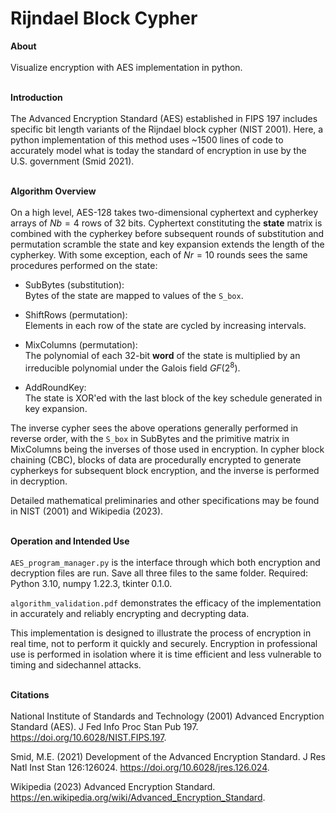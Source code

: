 # Rijndael Block Cypher

**About**
\
\
Visualize encryption with AES implementation in python. 

\
**Introduction**
\
\
The Advanced Encryption Standard (AES) established in FIPS 197 includes specific bit length variants of the Rijndael block cypher (NIST 2001). Here, a python implementation of this method uses ~1500 lines of code to accurately model what is today the standard of encryption in use by the U.S. government (Smid 2021).

\
**Algorithm Overview**
\
\
On a high level, AES-128 takes two-dimensional cyphertext and cypherkey arrays of $Nb=4$ rows of 32 bits. Cyphertext constituting the **state** matrix is combined with the cypherkey before subsequent rounds of substitution and permutation scramble the state and key expansion extends the length of the cypherkey. With some exception, each of $Nr=10$ rounds sees the same procedures performed on the state:

- SubBytes (substitution):\
Bytes of the state are mapped to values of the ```S_box```.

- ShiftRows (permutation):\
Elements in each row of the state are cycled by increasing intervals.

- MixColumns (permutation):\
The polynomial of each 32-bit **word** of the state is multiplied by an irreducible polynomial under the Galois field $GF(2^{8})$.

- AddRoundKey:\
The state is XOR'ed with the last block of the key schedule generated in key expansion.

The inverse cypher sees the above operations generally performed in reverse order, with the ```S_box``` in SubBytes and the primitive matrix in MixColumns being the inverses of those used in encryption. In cypher block chaining (CBC), blocks of data are procedurally encrypted to generate cypherkeys for subsequent block encryption, and the inverse is performed in decryption.

Detailed mathematical preliminaries and other specifications may be found in NIST (2001) and Wikipedia (2023).

\
**Operation and Intended Use**
\
\
```AES_program_manager.py``` is the interface through which both encryption and decryption files are run. Save all three files to the same folder. Required: Python 3.10, numpy 1.22.3, tkinter 0.1.0.

```algorithm_validation.pdf``` demonstrates the efficacy of the implementation in accurately and reliably encrypting and decrypting data.

This implementation is designed to illustrate the process of encryption in real time, not to perform it quickly and securely. Encryption in professional use is performed in isolation where it is time efficient and less vulnerable to timing and sidechannel attacks.

\
**Citations**
\
\
National Institute of Standards and Technology (2001) Advanced Encryption Standard (AES). J Fed Info Proc Stan Pub 197. https://doi.org/10.6028/NIST.FIPS.197.

Smid, M.E. (2021) Development of the Advanced Encryption Standard. J Res Natl Inst Stan 126:126024. https://doi.org/10.6028/jres.126.024.

Wikipedia (2023) Advanced Encryption Standard. https://en.wikipedia.org/wiki/Advanced_Encryption_Standard.
